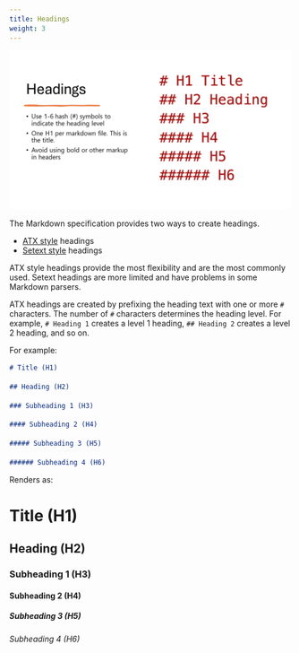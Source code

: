 ```yaml
---
title: Headings
weight: 3
---
```


![Headings][05]

The Markdown specification provides two ways to create headings.

- [ATX style][03] headings
- [Setext style][04] headings

ATX style headings provide the most flexibility and are the most commonly used. Setext headings are
more limited and have problems in some Markdown parsers.

ATX headings are created by prefixing the heading text with one or more `#` characters. The number
of `#` characters determines the heading level. For example, `# Heading 1` creates a level 1
heading, `## Heading 2` creates a level 2 heading, and so on.

For example:

```markdown
# Title (H1)

## Heading (H2)

### Subheading 1 (H3)

#### Subheading 2 (H4)

##### Subheading 3 (H5)

###### Subheading 4 (H6)
```

Renders as:

# Title (H1)

## Heading (H2)

### Subheading 1 (H3)

#### Subheading 2 (H4)

##### Subheading 3 (H5)

###### Subheading 4 (H6)

<!-- link references -->
[03]: https://spec.commonmark.org/0.30/#atx-headings
[04]: https://spec.commonmark.org/0.30/#setext-headings
[05]: slide3.png
